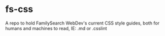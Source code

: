 # fs-css
A repo to hold FamilySearch WebDev's current CSS style guides, both for humans and machines to read, IE: .md or .csslint
